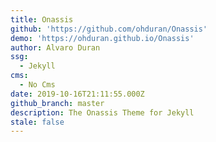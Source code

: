 ```yaml
---
title: Onassis
github: 'https://github.com/ohduran/Onassis'
demo: 'https://ohduran.github.io/Onassis'
author: Alvaro Duran
ssg:
  - Jekyll
cms:
  - No Cms
date: 2019-10-16T21:11:55.000Z
github_branch: master
description: The Onassis Theme for Jekyll
stale: false
---
```


